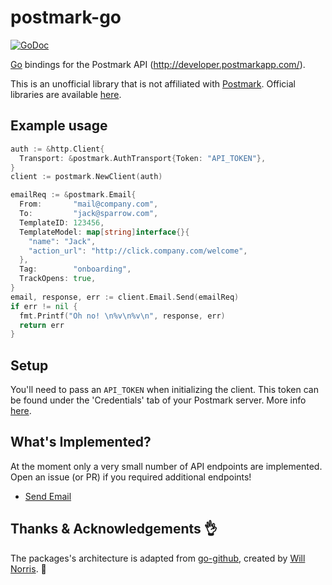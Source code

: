# postmark-go

[![GoDoc](https://godoc.org/github.com/mattevans/postmark-go?status.svg)](https://godoc.org/github.com/mattevans/postmark-go)

[Go](http://golang.org) bindings for the Postmark API (http://developer.postmarkapp.com/).

This is an unofficial library that is not affiliated with [Postmark](http://postmarkapp.com). Official libraries are available
[here](http://developer.postmarkapp.com/developer-official-libs.html).

Example usage
-------------

```go
auth := &http.Client{
  Transport: &postmark.AuthTransport{Token: "API_TOKEN"},
}
client := postmark.NewClient(auth)

emailReq := &postmark.Email{
  From:       "mail@company.com",
  To:         "jack@sparrow.com",
  TemplateID: 123456,
  TemplateModel: map[string]interface{}{
    "name": "Jack",
    "action_url": "http://click.company.com/welcome",
  },
  Tag:        "onboarding",
  TrackOpens: true,
}
email, response, err := client.Email.Send(emailReq)
if err != nil {
  fmt.Printf("Oh no! \n%v\n%v\n", response, err)
  return err
}
```

Setup
-----------------

You'll need to pass an `API_TOKEN` when initializing the client. This token can be
found under the 'Credentials' tab of your Postmark server. More info [here](http://developer.postmarkapp.com/developer-api-overview.html#authentication).

What's Implemented?
----------------

At the moment only a very small number of API endpoints are implemented. Open an
issue (or PR) if you required additional endpoints!

- [Send Email](http://developer.postmarkapp.com/developer-api-email.html#send-email)

Thanks &amp; Acknowledgements :ok_hand:
----------------

The packages's architecture is adapted from
[go-github](https://github.com/google/go-github), created by [Will
Norris](https://github.com/willnorris). :beers:
